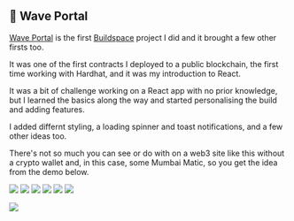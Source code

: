 ## 👋 Wave Portal
[Wave Portal](https://waveportal-starter-project.6str.repl.co/) is the first [Buildspace](https://buildspace.so/) project I did and it brought a few other firsts too.

It was one of the first contracts I deployed to a public blockchain, the first time working with Hardhat, and it was my introduction to React.

It was a bit of challenge working on a React app with no prior knowledge, but I learned the basics along the way and started personalising the build and adding features.

I added differnt styling, a loading spinner and toast notifications, and a few other ideas too.

There's not so much you can see or do with on a web3 site like this without a crypto wallet and, in this case, some Mumbai Matic, so you get the idea from the demo below.
<p float="left">
    <img src="https://img.shields.io/badge/Solidity-e6e6e6?style=for-the-badge&logo=solidity&logoColor=black" />
    <img src="https://img.shields.io/badge/React-20232A?style=for-the-badge&logo=react&logoColor=61DAFB" />
    <img src="https://img.shields.io/badge/HTML5-E34F26?style=for-the-badge&logo=html5&logoColor=white" />
    <img src="https://img.shields.io/badge/CSS3-1572B6?style=for-the-badge&logo=css3&logoColor=white" />
    <img src="https://img.shields.io/badge/JavaScript-F7DF1E?style=for-the-badge&logo=javascript&logoColor=black" />
    <img src="https://img.shields.io/badge/GitHub-100000?style=for-the-badge&logo=github&logoColor=white" />
</p>
<img src="GitHub/demo.gif" /> 
